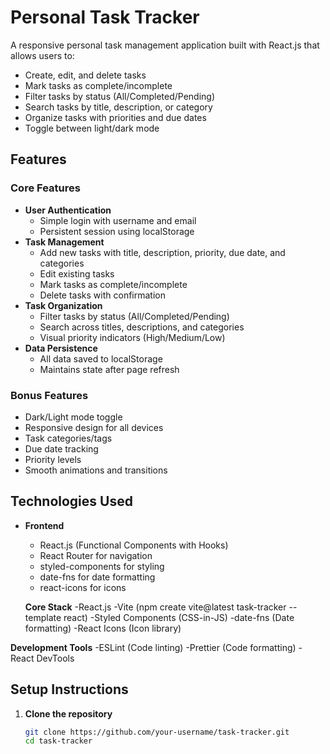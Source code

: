 # Personal Task Tracker
A responsive personal task management application built with React.js that allows users to:
- Create, edit, and delete tasks
- Mark tasks as complete/incomplete
- Filter tasks by status (All/Completed/Pending)
- Search tasks by title, description, or category
- Organize tasks with priorities and due dates
- Toggle between light/dark mode
##  Features

### Core Features
- **User Authentication**
  - Simple login with username and email
  - Persistent session using localStorage
- **Task Management**
  - Add new tasks with title, description, priority, due date, and categories
  - Edit existing tasks
  - Mark tasks as complete/incomplete
  - Delete tasks with confirmation
- **Task Organization**
  - Filter tasks by status (All/Completed/Pending)
  - Search across titles, descriptions, and categories
  - Visual priority indicators (High/Medium/Low)
- **Data Persistence**
  - All data saved to localStorage
  - Maintains state after page refresh

### Bonus Features
- Dark/Light mode toggle
- Responsive design for all devices
- Task categories/tags
- Due date tracking
- Priority levels
- Smooth animations and transitions

## Technologies Used

- **Frontend**
  - React.js (Functional Components with Hooks)
  - React Router for navigation
  - styled-components for styling
  - date-fns for date formatting
  - react-icons for icons

  **Core Stack**
  -React.js 
  -Vite (npm create vite@latest task-tracker --template react)
  -Styled Components (CSS-in-JS)
  -date-fns (Date formatting)
  -React Icons (Icon library)
  
**Development Tools**
  -ESLint (Code linting)
   -Prettier (Code formatting)
   -React DevTools

## Setup Instructions

1. **Clone the repository**
   ```bash
   git clone https://github.com/your-username/task-tracker.git
   cd task-tracker


